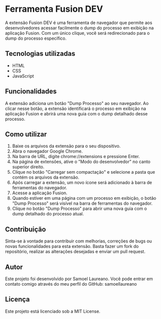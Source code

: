 # Ferramenta Fusion DEV
A extensão Fusion DEV é uma ferramenta de navegador que permite aos desenvolvedores acessar facilmente o dump do processo em exibição na aplicação Fusion. Com um único clique, você será redirecionado para o dump do processo específico.

## Tecnologias utilizadas
- HTML
- CSS
- JavaScript
  
## Funcionalidades
A extensão adiciona um botão "Dump Processo" ao seu navegador. Ao clicar nesse botão, a extensão identificará o processo em exibição na aplicação Fusion e abrirá uma nova guia com o dump detalhado desse processo.

## Como utilizar
1. Baixe os arquivos da extensão para o seu dispositivo.
2. Abra o navegador Google Chrome.
3. Na barra de URL, digite chrome://extensions e pressione Enter.
4. Na página de extensões, ative o "Modo do desenvolvedor" no canto superior direito.
5. Clique no botão "Carregar sem compactação" e selecione a pasta que contém os arquivos da extensão.
6. Após carregar a extensão, um novo ícone será adicionado à barra de ferramentas do navegador.
7. Acesse a aplicação Fusion.
8. Quando estiver em uma página com um processo em exibição, o botão "Dump Processo" será visível na barra de ferramentas do navegador.
9. Clique no botão "Dump Processo" para abrir uma nova guia com o dump detalhado do processo atual.

## Contribuição
Sinta-se à vontade para contribuir com melhorias, correções de bugs ou novas funcionalidades para esta extensão. Basta fazer um fork do repositório, realizar as alterações desejadas e enviar um pull request.

## Autor
Este projeto foi desenvolvido por Samoel Laureano. Você pode entrar em contato comigo através do meu perfil do GitHub: samoellaureano

## Licença
Este projeto está licenciado sob a MIT License.
